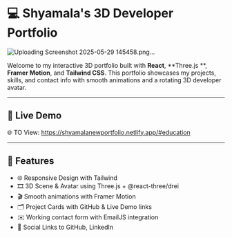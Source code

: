 # 💻 Shyamala's 3D Developer Portfolio

![Uploading Screenshot 2025-05-29 145458.png…]()

<!-- Add a screenshot or GIF of your portfolio -->

Welcome to my interactive 3D portfolio built with **React**, **Three.js **, **Framer Motion**, and **Tailwind CSS**. This portfolio showcases my projects, skills, and contact info with smooth animations and a rotating 3D developer avatar.

---

## 🚀 Live Demo
🌐 TO View: https://shyamalanewportfolio.netlify.app/#education

---

## 🧠 Features

- 🌐 Responsive Design with Tailwind
- 🎞️ 3D Scene & Avatar using Three.js + @react-three/drei
- 🎬 Smooth animations with Framer Motion
- 🗂️ Project Cards with GitHub & Live Demo links
- ✉️ Working contact form with EmailJS integration
- 🔗 Social Links to GitHub, LinkedIn



